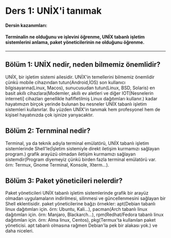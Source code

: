 Ders 1: UNİX'i tanımak
=
#### Dersin kazanımları:  
#### Terminalin ne olduğunu ve işlevini öğrenme, UNİX tabanlı işletim sistemlerini anlama, paket yöneticilerinin ne olduğunu öğrenme.  
---
## Bölüm 1: UNİX nedir, neden bilmemiz önemlidir?  
UNİX, bir işletim sistemi ailesidir. UNİX'in temellerini bilmemiz önemlidir çünkü mobile cihazından tutun(Android,İOS) son kullanıcı bilgisayarına(Linux, Macos), sunucusudan tutun(Linux, BSD, Solaris) en basit akıllı cihazlara(Modemler, akıllı ev aletleri ve diğer IOT[Nesnelerin interneti] cihazları genellikle hafifletilmiş Linux dağıtımları kullanır.) kadar hayatımızın birçok yerinde bulunan bu nesneler UNİX tabanlı işletim sistemleri kullanırlar. Bu yüzden UNİX'in tanımak hem profesyonel hem de kişisel hayatınızda çok işinize yarıyacaktır.

## Bölüm 2: Ternminal nedir?  
Terminal, ya da teknik adıyla terminal emülatörü, UNİX tabanlı işletim sistemlerinde Shell'le(İşletim sistemiyle direkt iletişim kurmamızı sağlayan program.) grafik arayüzü olmadan iletişim kurmamızı sağlayan sistemdir(Program diyemeyiz çünkü birden fazla terminal emülatörü var. örn: Termux, Gnome Terminal, Konsole, Xterm...).

## Bölüm 3: Paket yöneticileri nelerdir?  
Paket yöneticileri UNİX tabanlı işletim sistemlerinde grafik bir arayüz olmadan uygulamaların indirilmesi, silinmesi ve güncellenmesini sağlayan bir Shell eklentisidir. paket yöneticilerine bağzı örnekler: apt(Debian tabanlı linux dağıtımları için. örn: Ubuntu, Kali...), pacman(Arch tabanlı linux dağıtımları için. örn: Manjaro, Blackarch...), rpm(Redhat/Fedora tabanlı linux dağıtımları için. örn: Alma linux, Centos), pkg(Termux'ta kullanılan paket yöneticisi. apt tabanlı olmasına rağmen Debian'la pek bir alakası yok.) ve daha niceleri.  
